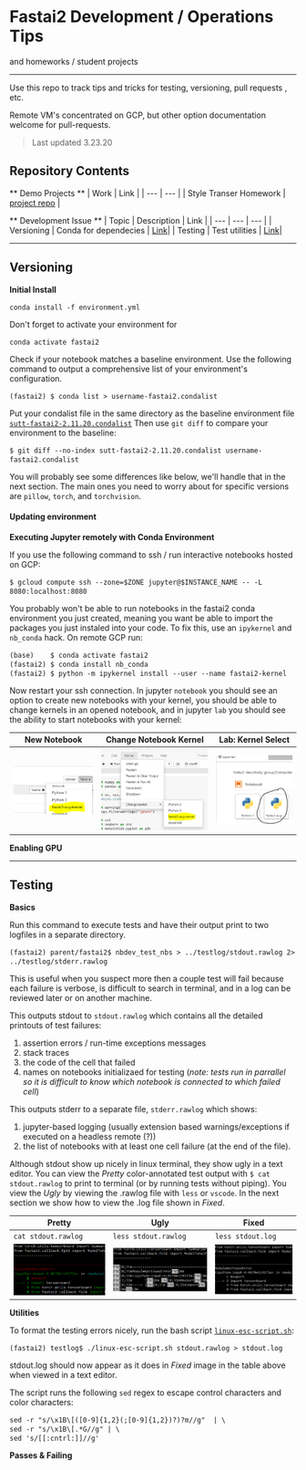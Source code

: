 # Fastai2 Development / Operations Tips

and homeworks / student projects

---

Use this repo to track tips and tricks for testing, versioning, pull requests , etc.

Remote VM's concentrated on GCP, but other option documentation welcome for pull-requests.

> Last updated 3.23.20

## Repository Contents

** Demo Projects **
| Work | Link |
| --- | --- |
| Style Transer Homework | [project repo](./tree/master/style-transfer-hw) |


** Development Issue **
| Topic | Description | Link |
| --- | --- | --- |
| Versioning | Conda for dependecies | [Link](./readme.md#Versioning)|
| Testing | Test utilities | [Link](./readme.md#Testing)|

---

## Versioning

**Initial Install**

```
conda install -f environment.yml
```

Don't forget to activate your environment for 
```
conda activate fastai2
```

Check if your notebook matches a baseline environment. Use the following command to output a comprehensive list of your environment's configuration.

```
(fastai2) $ conda list > username-fastai2.condalist
```

Put your condalist file in the same directory as the baseline environment file [`sutt-fastai2-2.11.20.condalist`](./env/sutt-fastai2-2.11.20.condalist) Then use `git diff` to compare your environment to the baseline:

```
$ git diff --no-index sutt-fastai2-2.11.20.condalist username-fastai2.condalist
```

You will probably see some differences like below, we'll handle that in the next section. The main ones you need to worry about for specific versions are `pillow`, `torch`, and `torchvision`.

#### Updating environment

**Executing Jupyter remotely with Conda Environment**

If you use the following command to ssh / run interactive notebooks hosted on GCP:

```
$ gcloud compute ssh --zone=$ZONE jupyter@$INSTANCE_NAME -- -L 8080:localhost:8080
```

You probably won't be able to run notebooks in the fastai2 conda environment you just created, meaning you want be able to import the packages you just instaled into your code. To fix this, use an `ipykernel` and  `nb_conda` hack. On remote GCP run:

```
(base)    $ conda activate fastai2
(fastai2) $ conda install nb_conda
(fastai2) $ python -m ipykernel install --user --name fastai2-kernel
```

Now restart your ssh connection. In jupyter `notebook` you should see an option to create new notebooks with your kernel, you should be able to change kernels in an opened notebook, and in jupyter `lab` you should see the ability to start notebooks with your kernel:

| New Notebook | Change Notebook Kernel | Lab: Kernel Select |
| --- | --- | --- |
<img src='./assets/nb-new-kernel.png'> | <img src='./assets/nb-change-kernel.png'> | <img src='./assets/lab-new-kernel.png'> |








**Enabling GPU**

---

## Testing

**Basics**

Run this command to execute tests and have their output print to two logfiles in a separate directory. 
```
(fastai2) parent/fastai2$ nbdev_test_nbs > ../testlog/stdout.rawlog 2> ../testlog/stderr.rawlog
```

This is useful when you suspect more then a couple test will fail because each failure is verbose, is difficult to search in terminal, and in a log can be reviewed later or on another machine.

This outputs stdout to `stdout.rawlog` which contains all the detailed printouts of test failures:

1. assertion errors / run-time exceptions messages
2. stack traces
3. the code of the cell that failed
4. names on notebooks initializaed for testing (*note: tests run in parrallel so it is difficult to know which notebook is connected to which failed cell*)

This outputs stderr to a separate file, `stderr.rawlog` which shows:
1. jupyter-based logging (usually extension based warnings/exceptions if executed on a headless remote (?))
2. the list of notebooks with at least one cell failure (at the end of the file).



Although stdout show up nicely in linux terminal, they show ugly in a text editor. You can view the *Pretty* color-annotated test output with `$ cat stdout.rawlog` to print to terminal (or by running tests without piping). You view the *Ugly* by viewing the .rawlog file with `less` or `vscode`. In the next section we show how to view the .log file shown in  *Fixed*.


| Pretty | Ugly | Fixed |
| --- | --- | --- |
| `cat stdout.rawlog` | `less stdout.rawlog` | `less stdout.log` |
| <img src='./assets/pretty-output.PNG'> | <img src='./assets/ugly-output.png'> | <img src='./assets/fixed-output.png'>

**Utilities**

To format the testing errors nicely, run the bash script [`linux-esc-script.sh`](./scripts/linux-esc-script.sh):

```
(fastai2) testlog$ ./linux-esc-script.sh stdout.rawlog > stdout.log 
```
stdout.log should now appear as it does in *Fixed* image in the table above when viewed in a text editor.

The script runs the following `sed` regex to escape control characters and color characters:

```
sed -r "s/\x1B\[([0-9]{1,2}(;[0-9]{1,2})?)?m//g"  | \
sed -r "s/\x1B\[.*G//g" | \
sed 's/[[:cntrl:]]//g' 
```

**Passes & Failing**

